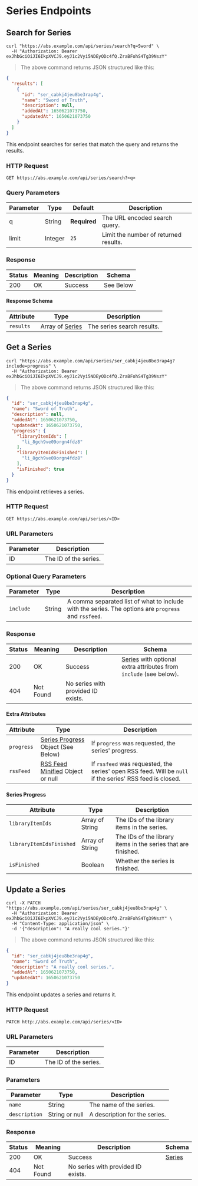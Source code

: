 # Series Endpoints

## Search for Series

```shell
curl "https://abs.example.com/api/series/search?q=Sword" \
  -H "Authorization: Bearer exJhbGciOiJI6IkpXVCJ9.eyJ1c2Vyi5NDEyODc4fQ.ZraBFohS4Tg39NszY"
```

> The above command returns JSON structured like this:

```json
{
  "results": [
    {
      "id": "ser_cabkj4jeu8be3rap4g",
      "name": "Sword of Truth",
      "description": null,
      "addedAt": 1650621073750,
      "updatedAt": 1650621073750
    }
  ]
}
```

This endpoint searches for series that match the query and returns the results.

### HTTP Request

`GET https://abs.example.com/api/series/search?<q>`

### Query Parameters

Parameter | Type | Default | Description
--------- | ---- | ------- | -----------
q | String | **Required** | The URL encoded search query.
limit | Integer | `25` | Limit the number of returned results.

### Response

Status | Meaning | Description | Schema
------ | ------- | ----------- | ------
200 | OK | Success | See Below

#### Response Schema

Attribute | Type | Description
--------- | ---- | -----------
`results` | Array of [Series](#series) | The series search results.


## Get a Series

```shell
curl "https://abs.example.com/api/series/ser_cabkj4jeu8be3rap4g?include=progress" \
  -H "Authorization: Bearer exJhbGciOiJI6IkpXVCJ9.eyJ1c2Vyi5NDEyODc4fQ.ZraBFohS4Tg39NszY"
```

> The above command returns JSON structured like this:

```json
{
  "id": "ser_cabkj4jeu8be3rap4g",
  "name": "Sword of Truth",
  "description": null,
  "addedAt": 1650621073750,
  "updatedAt": 1650621073750,
  "progress": {
    "libraryItemIds": [
      "li_8gch9ve09orgn4fdz8"
    ],
    "libraryItemIdsFinished": [
      "li_8gch9ve09orgn4fdz8"
    ],
    "isFinished": true
  }
}
```

This endpoint retrieves a series.

### HTTP Request

`GET https://abs.example.com/api/series/<ID>`

### URL Parameters

Parameter | Description
--------- | -----------
ID | The ID of the series.

### Optional Query Parameters

Parameter | Type | Description
--------- | ---- | -----------
`include` | String | A comma separated list of what to include with the series. The options are `progress` and `rssfeed`.

### Response

Status | Meaning | Description | Schema
------ | ------- | ----------- | ------
200 | OK | Success | [Series](#series) with optional extra attributes from `include` (see below).
404 | Not Found | No series with provided ID exists. |

#### Extra Attributes

Attribute | Type | Description
--------- | ---- | -----------
`progress` | [Series Progress](#series-progress) Object (See Below) | If `progress` was requested, the series' progress.
`rssFeed` | [RSS Feed Minified](#rss-feed-minified) Object or null | If `rssfeed` was requested, the series' open RSS feed. Will be `null` if the series' RSS feed is closed.

#### Series Progress

Attribute | Type | Description
--------- | ---- | -----------
`libraryItemIds`| Array of String | The IDs of the library items in the series.
`libraryItemIdsFinished` | Array of String | The IDs of the library items in the series that are finished.
`isFinished` | Boolean | Whether the series is finished.


## Update a Series

```shell
curl -X PATCH "https://abs.example.com/api/series/ser_cabkj4jeu8be3rap4g" \
  -H "Authorization: Bearer exJhbGciOiJI6IkpXVCJ9.eyJ1c2Vyi5NDEyODc4fQ.ZraBFohS4Tg39NszY" \
  -H "Content-Type: application/json" \
  -d '{"description": "A really cool series."}'
```

> The above command returns JSON structured like this:

```json
{
  "id": "ser_cabkj4jeu8be3rap4g",
  "name": "Sword of Truth",
  "description": "A really cool series.",
  "addedAt": 1650621073750,
  "updatedAt": 1650621073750
}
```

This endpoint updates a series and returns it.

### HTTP Request

`PATCH http://abs.example.com/api/series/<ID>`

### URL Parameters

Parameter | Description
--------- | -----------
ID | The ID of the series.

### Parameters

Parameter | Type | Description
--------- | ---- | -----------
`name` | String | The name of the series.
`description` | String or null | A description for the series.

### Response

Status | Meaning | Description | Schema
------ | ------- | ----------- | ------
200 | OK | Success | [Series](#series)
404 | Not Found | No series with provided ID exists. |
